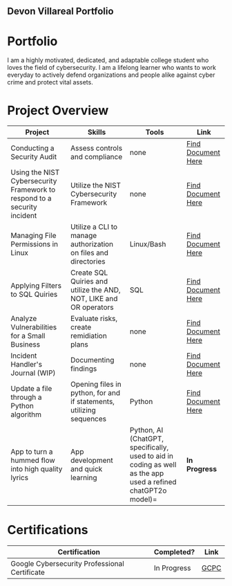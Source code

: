 ## Devon Villareal Portfolio

# Portfolio

I am a highly motivated, dedicated, and adaptable college student who loves the field of cybersecurity. I am a lifelong learner who wants to work everyday to actively defend organizations and people alike against cyber crime and protect vital assets.  

# Project Overview 
|     Project                            |                 Skills                |     Tools       |      Link       |
| -------------------------------------- | ------------------------------------- | --------------- | --------------- |
| Conducting a Security Audit            | Assess controls and compliance        |             none|  <a href="https://docs.google.com/document/d/1uGGR5lKd3qNECH7_JP0jK33TnVsApqHliucuSNfHcN8/edit?usp=sharing">Find Document Here <a>|
| Using the NIST Cybersecurity Framework to respond to a security incident       | Utilize the NIST Cybersecurity Framework                                    |  none              |   <a href="https://docs.google.com/document/d/1uGGR5lKd3qNECH7_JP0jK33TnVsApqHliucuSNfHcN8/edit?usp=sharing](https://docs.google.com/document/d/1jeAhExzRcRRXFUwp6s4x5HFnIBkonN-iLo87A04npZk/edit?usp=sharing">Find Document Here <a>                |
|  Managing File Permissions in Linux    | Utilize a CLI to manage authorization on files and directories|         Linux/Bash       |    <a href="https://docs.google.com/document/d/1T0oNdq8IHmuM8IvRRmC9RODrwyr-HzbOUi3gRFuG2ss/edit?usp=sharing"> Find Document Here <a>            |
|  Applying Filters to SQL Quiries    | Create SQL Quiries and utilize the AND, NOT, LIKE and OR operators|         SQL     |    <a href="https://docs.google.com/document/d/11n6kOg-M-KWyeN0qA4huUtWvKvDNXBcjL1732e1oSJk/edit?usp=sharing"> Find Document Here <a>            |
|  Analyze Vulnerabilities for a Small Business  | Evaluate risks, create remidiation plans|     none         |    <a href="https://docs.google.com/document/d/1hu3_LEDiGfAX2ZekGb4Pz4ZKOoA1Av-OXIAOzajXpTU/edit?usp=sharing"> Find Document Here <a>            |
|  Incident Handler's Journal (WIP)  | Documenting findings|     none         |    <a href="https://docs.google.com/document/d/1uJAzVw6mQpkT1If-4avlAXxd9D5v5V6EPemmxHelEac/edit?usp=sharing"> Find Document Here <a>            |
|  Update a file through a Python algorithm | Opening files in python, for and if statements, utilizing sequences |     Python         |    <a href="https://docs.google.com/document/d/1t_foS5IyDQSnGfiUENpd_p6kC3d2bqpiKHTYrm0Npd8/edit?usp=sharing"> Find Document Here <a>            |
|  App to turn a hummed flow into high quality lyrics | App development and quick learning |     Python, AI (ChatGPT, specifically, used to aid in coding as well as the app used a refined chatGPT2o model)=        |   **In Progress**   |

# Certifications 

|     Certification     |               Completed?               |     Link       |
| --------------------  | -------------------------------------- | ---------------| 
| Google Cybersecurity Professional Certificate     |               In Progress              |     <a href="https://www.coursera.org/professional-certificates/google-cybersecurity?irclickid=xASS490e2zUzTXRzUXyixVuEUkF1re32mwGfw80&irgwc=1&utm_medium=sem&utm_source=gg&utm_campaign=B2C_EMEA__coursera_FTCOF_career-academy_pmax-multiple-audiences-country-multi-set2&campaignid=20882109092&adgroupid=&device=c&keyword=&matchtype=&network=x&devicemodel=&adposition=&creativeid=&hide_mobile_promo&gad_source=1&gclid=Cj0KCQiAlsy5BhDeARIsABRc6ZvOjSvZC91ahSVdL0k__UjHxFpDn0qSB1OfeQjqrM7l7NxGhFM_mb8aAo_9EALw_wcBxxx">GCPC<a>        | 

<!---
devonVillareal/devonVillareal is a ✨ special ✨ repository because its `README.md` (this file) appears on your GitHub profile.
You can click the Preview link to take a look at your changes.
--->
